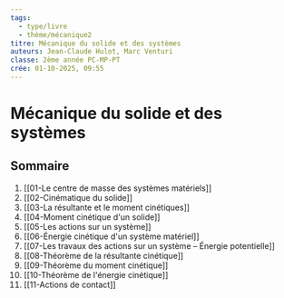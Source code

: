 ```yaml
---
tags:
  - type/livre
  - thème/mécanique2
titre: Mécanique du solide et des systèmes
auteurs: Jean-Claude Hulot, Marc Venturi
classe: 2ème année PC-MP-PT
crée: 01-10-2025, 09:55
---
```


# Mécanique du solide et des systèmes

## Sommaire
1. [[01-Le centre de masse des systèmes matériels]]
2. [[02-Cinématique du solide]]
3. [[03-La résultante et le moment cinétiques]]
4. [[04-Moment cinétique d'un solide]]
5. [[05-Les actions sur un système]]
6. [[06-Énergie cinétique d'un système matériel]]
7. [[07-Les travaux des actions sur un système – Énergie potentielle]]
8. [[08-Théorème de la résultante cinétique]]
9. [[09-Théorème du moment cinétique]]
10. [[10-Théorème de l'énergie cinétique]]
11. [[11-Actions de contact]]